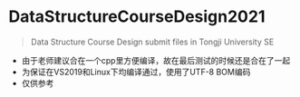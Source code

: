# DataStructureCourseDesign2021

> Data Structure Course Design submit files in Tongji University SE

- 由于老师建议合在一个cpp里方便编译，故在最后测试的时候还是合在了一起
- 为保证在VS2019和Linux下均编译通过，使用了UTF-8 BOM编码
- 仅供参考